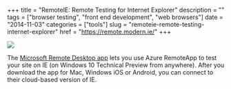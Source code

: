 +++
title = "RemoteIE: Remote Testing for Internet Explorer"
description = ""
tags = ["browser testing", "front end development", "web browsers"]
date = "2014-11-03"
categories = ["tools"]
slug = "remoteie-remote-testing-internet-explorer"
href = "https://remote.modern.ie/"
+++


<div class="tool-screenshot mb1"><a href="https://remote.modern.ie/"><img id="bluga-thumbnail-2888" class="bluga-thumbnail custom" src="/media/bluga/
wt5457d9055ee6c_custom.jpg"/></a></div><p>The <a href="https://remote.modern.ie/">Microsoft Remote Desktop app</a> lets you use Azure RemoteApp to test your site on IE (on Windows 10 Technical Preview from anywhere). After you download the app for Mac, Windows iOS or Android, you can connect to their cloud-based version of IE.</p>
